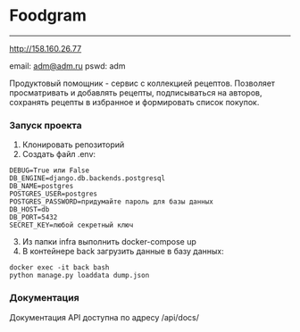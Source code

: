 # Foodgram
---
http://158.160.26.77

email: adm@adm.ru
pswd:  adm

Продуктовый помощник - сервис с коллекцией рецептов.
Позволяет просматривать и добавлять рецепты, подписываться на авторов, сохранять рецепты в избранное и формировать список покупок.

### Запуск проекта
1. Клонировать репозиторий
2. Создать файл .env:
```
DEBUG=True или False
DB_ENGINE=django.db.backends.postgresql
DB_NAME=postgres
POSTGRES_USER=postgres
POSTGRES_PASSWORD=придумайте пароль для базы данных
DB_HOST=db
DB_PORT=5432
SECRET_KEY=любой секретный ключ
```
3. Из папки infra выполнить docker-compose up
4. В контейнере back загрузить данные в базу данных:
```
docker exec -it back bash
python manage.py loaddata dump.json
```

### Документация
Документация API доступна по адресу /api/docs/
